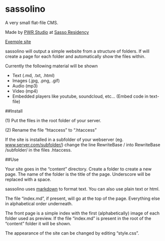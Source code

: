 sassolino
=========

A very small flat-file CMS. 

Made by [PWR Studio](http://www.pwr-stud.io) at [Sasso Residency](http://www.sasso-residency.ch/)

[Exemple site](http://www.pwr-stud.io/sassolino)

sassolino will output a simple website from a structure of folders. If will create a page for each folder and automatically show the files within.

Currently the following material will be shown 
- Text (.md, .txt, .html)
- Images (.jpg, .png, .gif)
- Audio (mp3)
- Video (mp4)
- Embedded players like youtube, soundcloud, etc... (Embed code in text-file)

##Install

(1) Put the files in the root folder of your server.

(2) Rename the file “htaccess” to “.htaccess”

If the site is installed in a subfolder of your webserver (eg. www.server.com/subfolder/) change the line RewriteBase / into RewriteBase /subfolder/ in the files .htaccess.

##Use

Your site goes in the “content” directory. Create a folder to create a new page. The name of the folder is the title of the page. Underscore will be replaced with a space.

sassolino uses [markdown](https://help.github.com/articles/markdown-basics) to format text. You can also use plain text or html.

The file “index.md”, if present, will go at the top of the page. Everything else in alphabetical order underneath. 

The front page is a simple index with the first (alphabetically) image of each folder used as preview. If the file “index.md” is present in the root of the “content” folder it will be shown.

The appearance of the site can be changed by editing “style.css”.
